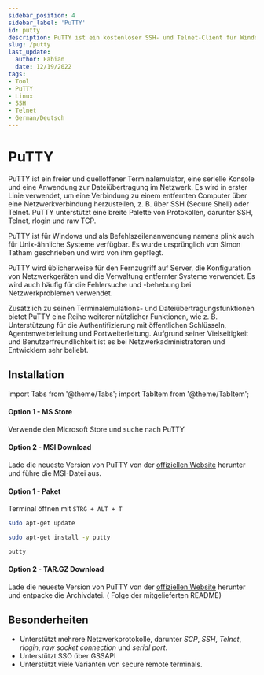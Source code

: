 ```yaml
---
sidebar_position: 4
sidebar_label: 'PuTTY'
id: putty
description: PuTTY ist ein kostenloser SSH- und Telnet-Client für Windows und Unix sowie ein xterm-Terminalemulator.
slug: /putty
last_update:
  author: Fabian
  date: 12/19/2022
tags:
- Tool
- PuTTY
- Linux
- SSH
- Telnet
- German/Deutsch
---
```


# PuTTY

PuTTY ist ein freier und quelloffener Terminalemulator, eine serielle Konsole und eine Anwendung zur Dateiübertragung im Netzwerk. Es wird in erster Linie verwendet, um eine Verbindung zu einem entfernten Computer über eine Netzwerkverbindung herzustellen, z. B. über SSH (Secure Shell) oder Telnet. PuTTY unterstützt eine breite Palette von Protokollen, darunter SSH, Telnet, rlogin und raw TCP.

PuTTY ist für Windows und als Befehlszeilenanwendung namens plink auch für Unix-ähnliche Systeme verfügbar. Es wurde ursprünglich von Simon Tatham geschrieben und wird von ihm gepflegt.

PuTTY wird üblicherweise für den Fernzugriff auf Server, die Konfiguration von Netzwerkgeräten und die Verwaltung entfernter Systeme verwendet. Es wird auch häufig für die Fehlersuche und -behebung bei Netzwerkproblemen verwendet.

Zusätzlich zu seinen Terminalemulations- und Dateiübertragungsfunktionen bietet PuTTY eine Reihe weiterer nützlicher Funktionen, wie z. B. Unterstützung für die Authentifizierung mit öffentlichen Schlüsseln, Agentenweiterleitung und Portweiterleitung. Aufgrund seiner Vielseitigkeit und Benutzerfreundlichkeit ist es bei Netzwerkadministratoren und Entwicklern sehr beliebt.

## Installation

import Tabs from '@theme/Tabs';
import TabItem from '@theme/TabItem';

<Tabs>
  <TabItem value="windows" label="Windows" default>

  #### Option 1 - MS Store
  Verwende den Microsoft Store und suche nach PuTTY

  #### Option 2 - MSI Download

  Lade die neueste Version von PuTTY von der [offiziellen Website](https://www.chiark.greenend.org.uk/~sgtatham/putty/latest.html) herunter und führe die MSI-Datei aus.

  </TabItem>
  <TabItem value="linux" label="Linux">

  #### Option 1 - Paket

  Terminal öffnen mit `STRG + ALT + T`

  ```bash title="Updates Installieren"
  sudo apt-get update
  ```

  ```bash title="Installiere PuTTY"
  sudo apt-get install -y putty
  ```

  ```bash title="Starte PuTTY"
  putty
  ```

  #### Option 2 - TAR.GZ Download

  Lade die neueste Version von PuTTY von der [offiziellen Website](https://www.chiark.greenend.org.uk/~sgtatham/putty/latest.html) herunter und entpacke die Archivdatei. ( Folge der mitgelieferten README)
  </TabItem>
</Tabs>

## Besonderheiten

* Unterstützt mehrere Netzwerkprotokolle, darunter *SCP*, *SSH*, *Telnet*, *rlogin*, *raw socket connection* und *serial port*.
* Unterstützt SSO über GSSAPI
* Unterstützt viele Varianten von secure remote terminals.